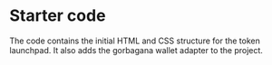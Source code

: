 # Starter code
The code contains the initial HTML and CSS structure for the token launchpad.
It also adds the gorbagana wallet adapter to the project.